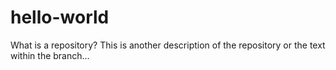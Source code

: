# hello-world
What is a repository?
This is another description of the repository or the text within the branch...
